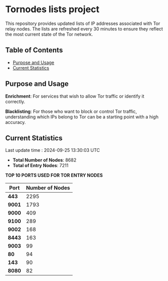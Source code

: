 # Tornodes lists project

This repository provides updated lists of IP addresses associated with Tor relay nodes. The lists are refreshed every 30 minutes to ensure they reflect the most current state of the Tor network.

## Table of Contents

- [Purpose and Usage](#purpose-and-usage)
- [Current Statistics](#current-statistics)


## Purpose and Usage

**Enrichment**: For services that wish to allow Tor traffic or identify it correctly.

**Blacklisting**: For those who want to block or control Tor traffic, understanding which IPs belong to Tor can be a starting point with a high accuracy.

## Current Statistics

Last update time : 2024-09-25 13:30:03 UTC

- **Total Number of Nodes**: 8682
- **Total of Entry Nodes**: 7211

**TOP 10 PORTS USED FOR TOR ENTRY NODES**

| **Port** | **Number of Nodes** |
|------|-----------------|
| **443**   | 2295  |
| **9001**   | 1793  |
| **9000**   | 409  |
| **9100**   | 289  |
| **9002**   | 168  |
| **8443**   | 163  |
| **9003**   | 99  |
| **80**   | 94  |
| **143**   | 90  |
| **8080**   | 82  |

